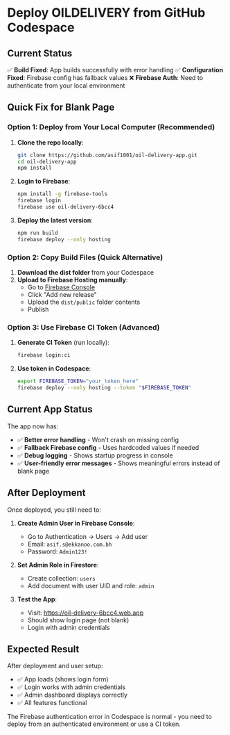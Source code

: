 # Deploy OILDELIVERY from GitHub Codespace

## Current Status
✅ **Build Fixed**: App builds successfully with error handling
✅ **Configuration Fixed**: Firebase config has fallback values
❌ **Firebase Auth**: Need to authenticate from your local environment

## Quick Fix for Blank Page

### Option 1: Deploy from Your Local Computer (Recommended)

1. **Clone the repo locally**:
   ```bash
   git clone https://github.com/asif1001/oil-delivery-app.git
   cd oil-delivery-app
   npm install
   ```

2. **Login to Firebase**:
   ```bash
   npm install -g firebase-tools
   firebase login
   firebase use oil-delivery-6bcc4
   ```

3. **Deploy the latest version**:
   ```bash
   npm run build
   firebase deploy --only hosting
   ```

### Option 2: Copy Build Files (Quick Alternative)

1. **Download the dist folder** from your Codespace
2. **Upload to Firebase Hosting manually**:
   - Go to [Firebase Console](https://console.firebase.google.com/project/oil-delivery-6bcc4/hosting)
   - Click "Add new release"
   - Upload the `dist/public` folder contents
   - Publish

### Option 3: Use Firebase CI Token (Advanced)

1. **Generate CI Token** (run locally):
   ```bash
   firebase login:ci
   ```

2. **Use token in Codespace**:
   ```bash
   export FIREBASE_TOKEN="your_token_here"
   firebase deploy --only hosting --token "$FIREBASE_TOKEN"
   ```

## Current App Status

The app now has:
- ✅ **Better error handling** - Won't crash on missing config
- ✅ **Fallback Firebase config** - Uses hardcoded values if needed
- ✅ **Debug logging** - Shows startup progress in console
- ✅ **User-friendly error messages** - Shows meaningful errors instead of blank page

## After Deployment

Once deployed, you still need to:

1. **Create Admin User in Firebase Console**:
   - Go to Authentication → Users → Add user
   - Email: `asif.s@ekkanoo.com.bh`
   - Password: `Admin123!`

2. **Set Admin Role in Firestore**:
   - Create collection: `users`
   - Add document with user UID and role: `admin`

3. **Test the App**:
   - Visit: https://oil-delivery-6bcc4.web.app
   - Should show login page (not blank)
   - Login with admin credentials

## Expected Result

After deployment and user setup:
- ✅ App loads (shows login form)
- ✅ Login works with admin credentials
- ✅ Admin dashboard displays correctly
- ✅ All features functional

The Firebase authentication error in Codespace is normal - you need to deploy from an authenticated environment or use a CI token.